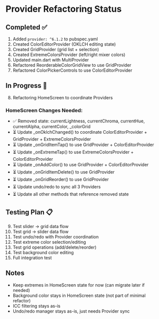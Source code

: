 # Provider Refactoring Status

## Completed ✅
1. Added `provider: ^6.1.2` to pubspec.yaml
2. Created ColorEditorProvider (OKLCH editing state)
3. Created GridProvider (grid list + selection)
4. Created ExtremeColorsProvider (left/right mixer colors)
5. Updated main.dart with MultiProvider
6. Refactored ReorderableColorGridView to use GridProvider
7. Refactored ColorPickerControls to use ColorEditorProvider

## In Progress 🔄
8. Refactoring HomeScreen to coordinate Providers

### HomeScreen Changes Needed:
- ✅ Removed state: currentLightness, currentChroma, currentHue, currentAlpha, currentColor, _colorGrid
- ⏳ Update _onOklchChanged() to coordinate ColorEditorProvider + GridProvider + ExtremeColorsProvider
- ⏳ Update _onGridItemTap() to use GridProvider + ColorEditorProvider
- ⏳ Update _onExtremeTap() to use ExtremeColorsProvider + ColorEditorProvider
- ⏳ Update _onAddColor() to use GridProvider + ColorEditorProvider
- ⏳ Update _onGridItemDelete() to use GridProvider
- ⏳ Update _onGridReorder() to use GridProvider
- ⏳ Update undo/redo to sync all 3 Providers
- ⏳ Update all other methods that reference removed state

## Testing Plan 📋
9. Test slider → grid data flow
10. Test grid → slider data flow
11. Test undo/redo with Provider coordination
12. Test extreme color selection/editing
13. Test grid operations (add/delete/reorder)
14. Test background color editing
15. Full integration test

## Notes
- Keep extremes in HomeScreen state for now (can migrate later if needed)
- Background color stays in HomeScreen state (not part of minimal refactor)
- ICC filtering stays as-is
- Undo/redo manager stays as-is, just needs Provider sync
